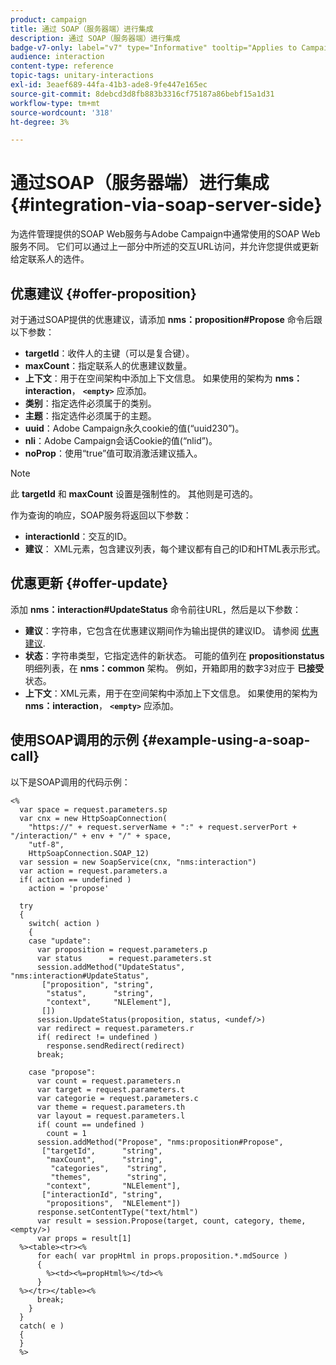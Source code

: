 ```yaml
---
product: campaign
title: 通过 SOAP（服务器端）进行集成
description: 通过 SOAP（服务器端）进行集成
badge-v7-only: label="v7" type="Informative" tooltip="Applies to Campaign Classic v7 only"
audience: interaction
content-type: reference
topic-tags: unitary-interactions
exl-id: 3eaef689-44fa-41b3-ade8-9fe447e165ec
source-git-commit: 8debcd3d8fb883b3316cf75187a86bebf15a1d31
workflow-type: tm+mt
source-wordcount: '318'
ht-degree: 3%

---
```


# 通过SOAP（服务器端）进行集成{#integration-via-soap-server-side}



为选件管理提供的SOAP Web服务与Adobe Campaign中通常使用的SOAP Web服务不同。 它们可以通过上一部分中所述的交互URL访问，并允许您提供或更新给定联系人的选件。

## 优惠建议 {#offer-proposition}

对于通过SOAP提供的优惠建议，请添加 **nms：proposition#Propose** 命令后跟以下参数：

* **targetId**：收件人的主键（可以是复合键）。
* **maxCount**：指定联系人的优惠建议数量。
* **上下文**：用于在空间架构中添加上下文信息。 如果使用的架构为 **nms：interaction**， **`<empty>`** 应添加。
* **类别**：指定选件必须属于的类别。
* **主题**：指定选件必须属于的主题。
* **uuid**：Adobe Campaign永久cookie的值(“uuid230”)。
* **nli**：Adobe Campaign会话Cookie的值(“nlid”)。
* **noProp**：使用“true”值可取消激活建议插入。

>[!NOTE]
>
>此 **targetId** 和 **maxCount** 设置是强制性的。 其他则是可选的。

作为查询的响应，SOAP服务将返回以下参数：

* **interactionId**：交互的ID。
* **建议**： XML元素，包含建议列表，每个建议都有自己的ID和HTML表示形式。

## 优惠更新 {#offer-update}

添加 **nms：interaction#UpdateStatus** 命令前往URL，然后是以下参数：

* **建议**：字符串，它包含在优惠建议期间作为输出提供的建议ID。 请参阅 [优惠建议](#offer-proposition).
* **状态**：字符串类型，它指定选件的新状态。 可能的值列在 **propositionstatus** 明细列表，在 **nms：common** 架构。 例如，开箱即用的数字3对应于 **已接受** 状态。
* **上下文**：XML元素，用于在空间架构中添加上下文信息。 如果使用的架构为 **nms：interaction**， **`<empty>`** 应添加。

## 使用SOAP调用的示例 {#example-using-a-soap-call}

以下是SOAP调用的代码示例：

```
<%
  var space = request.parameters.sp
  var cnx = new HttpSoapConnection(
    "https://" + request.serverName + ":" + request.serverPort + "/interaction/" + env + "/" + space,
    "utf-8",
    HttpSoapConnection.SOAP_12)
  var session = new SoapService(cnx, "nms:interaction")
  var action = request.parameters.a
  if( action == undefined )
    action = 'propose'

  try
  {
    switch( action )
    {
    case "update":
      var proposition = request.parameters.p
      var status      = request.parameters.st
      session.addMethod("UpdateStatus", "nms:interaction#UpdateStatus",
       ["proposition", "string",
        "status",      "string",
        "context",     "NLElement"],
       [])
      session.UpdateStatus(proposition, status, <undef/>)
      var redirect = request.parameters.r
      if( redirect != undefined )
        response.sendRedirect(redirect)
      break;

    case "propose":
      var count = request.parameters.n
      var target = request.parameters.t
      var categorie = request.parameters.c
      var theme = request.parameters.th
      var layout = request.parameters.l
      if( count == undefined )
        count = 1
      session.addMethod("Propose", "nms:proposition#Propose",
       ["targetId",      "string",
        "maxCount",      "string",
         "categories",    "string",
         "themes",        "string",
        "context",       "NLElement"],
       ["interactionId", "string",
        "propositions",  "NLElement"])
      response.setContentType("text/html")
      var result = session.Propose(target, count, category, theme, <empty/>)
      var props = result[1]
  %><table><tr><%
      for each( var propHtml in props.proposition.*.mdSource )
      {
        %><td><%=propHtml%></td><%
      }
  %></tr></table><%
      break;
    }
  }
  catch( e )
  {
  }
  %>
```
